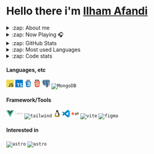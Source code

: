 <!--
**afandilham/afandilham** is a ✨ _special_ ✨ repository because its `README.md` (this file) appears on your GitHub profile.
-->
# Hello there i'm <a href="https://github.com/afandilham">Ilham Afandi</a>

<details>
  <summary>:zap: About me</summary>
  
- 🌱 I’m currently learning Laravel and Astro.
- ⭐ I like eating 🍍, listening to music 🎶, playing game 🎮, watching anime/movie 📺
- 👨‍💻 Love doing some either tiny or bigger projects about frontend
  
</details>

<details>
  <summary>:zap: Now Playing 🎧</summary>

[<img src="https://spotify-now-playing-mu-navy.vercel.app/api/spotify-playing" alt="Spotify Now Playing" width="350" />](https://open.spotify.com/user/qorlmkpoo2nkop1y5zys1rj5n?si=6786880eb4394ddb)

</details>
  
<details>
  
  <summary>:zap: GitHub Stats</summary>
  
  [![My Awesome Stats](https://awesome-github-stats.azurewebsites.net/user-stats/afandilham?cardType=octocat&theme=github-dark)](https://git.io/awesome-stats-card)
  
</details>

<details>
  <summary>:zap: Most used Languages</summary>
  
  <img src="https://github-readme-stats.vercel.app/api/top-langs/?username=afandilham&layout=compact&langs_count=8&theme=algolia">

</details>

<details>
  <summary>:zap: Code stats</summary>
  
  <!--START_SECTION:waka-->

```txt
PHP          1 hr 42 mins    ⣿⣿⣿⣿⣿⣿⣿⣿⣿⣿⣿⣿⣿⣿⣿⣿⣿⣿⣀⣀⣀⣀⣀⣀⣀   72.24 %
JavaScript   33 mins         ⣿⣿⣿⣿⣿⣿⣀⣀⣀⣀⣀⣀⣀⣀⣀⣀⣀⣀⣀⣀⣀⣀⣀⣀⣀   23.76 %
JSON         4 mins          ⣷⣀⣀⣀⣀⣀⣀⣀⣀⣀⣀⣀⣀⣀⣀⣀⣀⣀⣀⣀⣀⣀⣀⣀⣀   03.01 %
CSS          1 min           ⣄⣀⣀⣀⣀⣀⣀⣀⣀⣀⣀⣀⣀⣀⣀⣀⣀⣀⣀⣀⣀⣀⣀⣀⣀   00.99 %
```

<!--END_SECTION:waka-->
</details>

#### Languages, etc

<code><img height="20px" widht="20px" src="https://raw.githubusercontent.com/github/explore/80688e429a7d4ef2fca1e82350fe8e3517d3494d/topics/javascript/javascript.png" alt="javascript"></code>
<code><img height="20px" widht="20px" src="https://raw.githubusercontent.com/github/explore/80688e429a7d4ef2fca1e82350fe8e3517d3494d/topics/typescript/typescript.png" alt="typescript"></code>
<code><img height="20px" widht="20px" src="https://raw.githubusercontent.com/github/explore/80688e429a7d4ef2fca1e82350fe8e3517d3494d/topics/css/css.png" alt="css"></code>
<code><img height="20px" widht="20px" src="https://raw.githubusercontent.com/github/explore/80688e429a7d4ef2fca1e82350fe8e3517d3494d/topics/html/html.png" alt="html"></code>
<code><img height="20px" widht="20px" src="https://raw.githubusercontent.com/github/explore/80688e429a7d4ef2fca1e82350fe8e3517d3494d/topics/postgresql/postgresql.png" alt="postgresql"></code>
<code><img height="20px" widht="20px" src="https://www.liblogo.com/img-logo/mo429m6b7-mongodb-logo-mongodb-original-wordmark-logo-free-icon-of-devicon.png" alt="MongoDB"></code>

#### Framework/Tools

<code><img height="20px" widht="20px" src="https://raw.githubusercontent.com/github/explore/80688e429a7d4ef2fca1e82350fe8e3517d3494d/topics/vue/vue.png" alt="vue"></code>
<code><img height="20px" widht="20px" src="https://raw.githubusercontent.com/github/explore/80688e429a7d4ef2fca1e82350fe8e3517d3494d/topics/express/express.png" alt="express"></code>
<code><img height="20px" widht="20px" src="https://miro.medium.com/max/724/1*5QD8DKhOjRe-gcYjozlLNQ.png" alt="tailwind"></code>
<code><img height="20px" widht="20px" src="https://raw.githubusercontent.com/github/explore/80688e429a7d4ef2fca1e82350fe8e3517d3494d/topics/linux/linux.png" alt="linux"></code>
<code><img height="20px" widht="20px" src="https://raw.githubusercontent.com/github/explore/80688e429a7d4ef2fca1e82350fe8e3517d3494d/topics/visual-studio-code/visual-studio-code.png" alt="visual-studio-code"></code>
<code><img height="20px" widht="20px" src="https://raw.githubusercontent.com/github/explore/80688e429a7d4ef2fca1e82350fe8e3517d3494d/topics/git/git.png" alt="git"></code>
<code><img height="20px" widht="20px" src="https://vitejs.dev/logo.svg" alt="vite"></code>
<code><img height="20px" widht="20px" src="https://upload.wikimedia.org/wikipedia/commons/thumb/3/33/Figma-logo.svg/400px-Figma-logo.svg.png" alt="figma"></code>

#### Interested in

<code><img height="20px" widht="20px" src="https://avatars.githubusercontent.com/u/44914786?s=280&v=4" alt="astro"></code>
<code><img height="20px" widht="20px" src="https://go.dev/blog/go-brand/Go-Logo/PNG/Go-Logo_Blue.png" alt="astro"></code>
